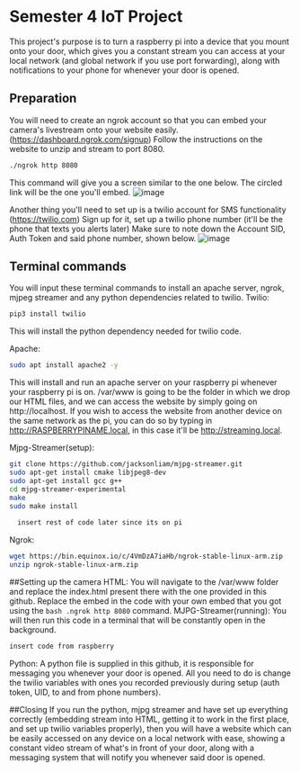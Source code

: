 # Semester 4 IoT Project
This project's purpose is to turn a raspberry pi into a device that you mount onto your door, which gives you a constant stream you can access at your local network (and global network if you use port forwarding), along with notifications to your phone for whenever your door is opened.
## Preparation
You will need to create an ngrok account so that you can embed your camera's livestream onto your website easily. (https://dashboard.ngrok.com/signup)
Follow the instructions on the website to unzip and stream to port 8080.
```bash 
./ngrok http 8080
```
This command will give you a screen similar to the one below. The circled link will be the one you'll embed.
![image](https://user-images.githubusercontent.com/74902424/167962120-0f2cc379-e3f3-4add-b2d6-ff78d81b4810.png)


Another thing you'll need to set up is a twilio account for SMS functionality (https://twilio.com)
Sign up for it, set up a twilio phone number (it'll be the phone that texts you alerts later)
Make sure to note down the Account SID, Auth Token and said phone number, shown below.
![image](https://user-images.githubusercontent.com/74902424/167962148-a45c86f2-5e8c-4821-8083-fd1ad3f48df9.png)


## Terminal commands
You will input these terminal commands to install an apache server, ngrok, mjpeg streamer and any python dependencies related to twilio.
Twilio:
```bash
pip3 install twilio
```
This will install the python dependency needed for twilio code.

Apache:
```bash
sudo apt install apache2 -y
```
This will install and run an apache server on your raspberry pi whenever your raspberry pi is on. /var/www is going to be the folder in which we drop our HTML files, and we can access the website by simply going on http://localhost. If you wish to access the website from another device on the same network as the pi, you can do so by typing in http://RASPBERRYPINAME.local, in this case it'll be http://streaming.local.

Mjpg-Streamer(setup):
```bash
git clone https://github.com/jacksonliam/mjpg-streamer.git
sudo apt-get install cmake libjpeg8-dev
sudo apt-get install gcc g++
cd mjpg-streamer-experimental
make
sudo make install
  
  insert rest of code later since its on pi
```

Ngrok:
```bash
wget https://bin.equinox.io/c/4VmDzA7iaHb/ngrok-stable-linux-arm.zip
unzip ngrok-stable-linux-arm.zip
```

##Setting up the camera
HTML:
You will navigate to the /var/www folder and replace the index.html present there with the one provided in this github. Replace the embed in the code with your own embed that you got using the ```bash .ngrok http 8080``` command.
MJPG-Streamer(running):
You will then run this code in a terminal that will be constantly open in the background.
```bash
insert code from raspberry
```
Python:
A python file is supplied in this github, it is responsible for messaging you whenever your door is opened. All you need to do is change the twilio variables with ones you recorded previously during setup (auth token, UID, to and from phone numbers).

##Closing
If you run the python, mjpg streamer and have set up everything correctly (embedding stream into HTML, getting it to work in the first place, and set up twilio variables properly), then you will have a website which can be easily accessed on any device on a local network with ease, showing a constant video stream of what's in front of your door, along with a messaging system that will notify you whenever said door is opened.
